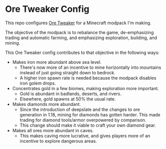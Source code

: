 # Ore Tweaker Config

This repo configures [Ore Tweaker](https://www.curseforge.com/minecraft/mc-mods/ore-tweaker) for a Minecraft modpack I'm making.

The objective of the modpack is to rebalance the game, de-emphasizing trading and automatic farming, and emphasizing exploration, building, and mining.

This Ore Tweaker config contributes to that objective in the following ways:

- Makes iron more abundant above sea level.
  - There's now more of an incentive to mine horizontally into mountains instead of just going straight down to bedrock.
  - A higher iron spawn rate is needed because the modpack disables iron golem drops.
- Concentrates gold in a few biomes, making exploration more important.
  - Gold is abundant in badlands, deserts, and rivers.
  - Elsewhere, gold spawns at 50% the usual rate.
- Makes diamonds more abundant.
  - Since the introduction of deepslate and the changes to ore generation in 1.18, mining for diamonds has gotten harder. This made trading for diamond tools/armor overpowered by comparison.
  - This change should make it viable to craft your own diamond gear.
- Makes all ores more abundant in caves.
  - This makes caving more lucrative, and gives players more of an incentive to explore dangerous areas.